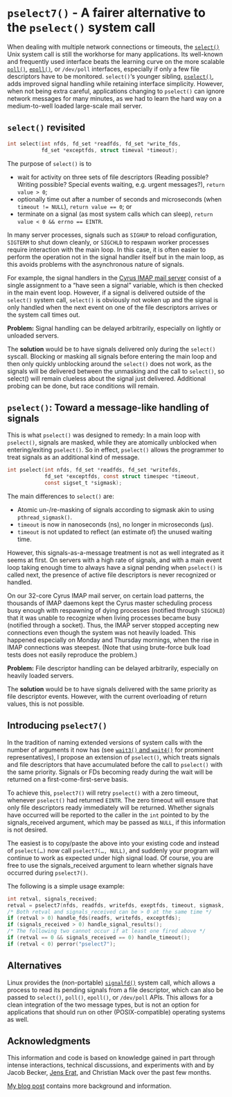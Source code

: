 # `pselect7()` - A fairer alternative to the `pselect()` system call

When dealing with multiple network connections or timeouts, the 
[`select()`](http://man7.org/linux/man-pages/man2/select.2.html) Unix 
system call is still the workhorse for many applications. Its 
well-known and frequently used interface beats the learning curve on 
the more scalable 
[`poll()`](http://man7.org/linux/man-pages/man2/poll.2.html), 
[`epoll()`](http://man7.org/linux/man-pages/man7/epoll.7.html), or 
`/dev/poll` interfaces, especially if only a few file descriptors have 
to be monitored. `select()`‘s younger sibling, 
[`pselect()`](http://man7.org/linux/man-pages/man2/select.2.html), adds 
improved signal handling while retaining interface simplicity. However, 
when not being extra careful, applications changing to `pselect()` can 
ignore network messages for many minutes, as we had to learn the hard 
way on a medium-to-well loaded large-scale mail server.

## `select()` revisited

```C
int select(int nfds, fd_set *readfds, fd_set *write_fds,
           fd_set *exceptfds, struct timeval *timeout);
```
The purpose of `select()` is to

* wait for activity on three sets of file descriptors (Reading possible?
  Writing possible? Special events waiting, e.g. urgent messages?), `return value > 0`;
* optionally time out after a number of seconds and microseconds
  (when `timeout != NULL`), `return value == 0`; or
* terminate on a signal (as most system calls which can sleep),
  `return value < 0 && errno == EINTR`.

In many server processes, signals such as `SIGHUP` to reload 
configuration, `SIGTERM` to shut down cleanly, or `SIGCHLD` to respawn 
worker processes require interaction with the main loop. In this case, 
it is often easier to perform the operation not in the signal handler 
itself but in the main loop, as this avoids problems with the 
asynchronous nature of signals.

For example, the signal handlers in the [Cyrus IMAP mail 
server](https://www.cyrusimap.org) consist of a single assignment to a 
“have seen a signal” variable, which is then checked in the main event 
loop. However, if a signal is delivered outside of the `select()` 
system call, `select()` is obviously not woken up and the signal is 
only handled when the next event on one of the file descriptors arrives 
or the system call times out.

**Problem:** Signal handling can be delayed arbitrarily, especially on 
lightly or unloaded servers.

The **solution** would be to have signals delivered only during the 
`select()` syscall. Blocking or masking all signals before entering the 
main loop and then only quickly unblocking around the `select()` does 
not work, as the signals will be delivered between the unmasking and 
the call to `select()`, so select() will remain clueless about the 
signal just delivered. Additional probing can be done, but race 
conditions will remain.

## `pselect()`: Toward a message-like handling of signals

This is what `pselect()` was designed to remedy: In a main loop with 
`pselect()`, signals are masked, while they are atomically unblocked 
when entering/exiting `pselect()`. So in effect, `pselect()` allows the 
programmer to treat signals as an additional kind of message.

```C
int pselect(int nfds, fd_set *readfds, fd_set *writefds,
            fd_set *exceptfds, const struct timespec *timeout,
            const sigset_t *sigmask);
```

The main differences to `select()` are:

* Atomic un-/re-masking of signals according to sigmask akin to using `pthread_sigmask()`.
* `timeout` is now in nanoseconds (ns), no longer in microseconds (μs).
* `timeout` is not updated to reflect (an estimate of) the unused waiting time.

However, this signals-as-a-message treatment is not as well integrated 
as it seems at first. On servers with a high rate of signals, and with 
a main event loop taking enough time to always have a signal pending 
when `pselect()` is called next, the presence of active file 
descriptors is never recognized or handled.

On our 32-core Cyrus IMAP mail server, on certain load patterns, the 
thousands of IMAP daemons kept the Cyrus master scheduling process busy 
enough with respawning of dying processes (notified through `SIGCHLD`) 
that it was unable to recognize when living processes became busy 
(notified through a socket). Thus, the IMAP server stopped accepting 
new connections even though the system was not heavily loaded. This 
happened especially on Monday and Thursday mornings, when the rise in 
IMAP connections was steepest. (Note that using brute-force bulk load 
tests does not easily reproduce the problem.)

**Problem:** File descriptor handling can be delayed arbitrarily, 
especially on heavily loaded servers.

The **solution** would be to have signals delivered with the same 
priority as file descriptor events. However, with the current 
overloading of return values, this is not possible.

## Introducing `pselect7()`

In the tradition of naming extended versions of system calls with the 
number of arguments it now has (see [`wait3()` and 
`wait4()`](http://man7.org/linux/man-pages/man2/wait3.2.html) for 
prominent representatives), I propose an extension of `pselect()`, 
which treats signals and file descriptors that have accumulated before 
the call to `pselect()` with the same priority. Signals or FDs becoming 
ready during the wait will be returned on a first-come-first-serve 
basis.

To achieve this, `pselect7()` will retry `pselect()` with a zero 
timeout, whenever `pselect()` had returned `EINTR`. The zero timeout 
will ensure that only file descriptors ready immediately will be 
returned. Whether signals have occurred will be reported to the caller 
in the `int` pointed to by the signals_received argument, which may be 
passed as `NULL`, if this information is not desired.

The easiest is to copy/paste the above into your existing code and 
instead of `pselect(…)` now call `pselect7(…, NULL)`, and suddenly your 
program will continue to work as expected under high signal load. Of 
course, you are free to use the signals_received argument to learn 
whether signals have occurred during `pselect7()`.

The following is a simple usage example:

```C
int retval, signals_received;
retval = pselect7(nfds, readfds, writefds, exeptfds, timeout, sigmask, &signals_received);
/* Both retval and signals_received can be > 0 at the same time */
if (retval > 0) handle_fds(readfs, writefds, exceptfds);
if (signals_received > 0) handle_signal_results();
/* The following two cannot occur if at least one fired above */
if (retval == 0 && signals_received == 0) handle_timeout();
if (retval < 0) perror("pselect7");
```

## Alternatives

Linux provides the (non-portable) 
[`signalfd()`](http://man7.org/linux/man-pages/man2/signalfd.2.html) 
system call, which allows a process to read its pending signals from a 
file descriptor, which can also be passed to `select()`, `poll()`, 
`epoll()`, or `/dev/poll` APIs. This allows for a clean integration of 
the two message types, but is not an option for applications that 
should run on other (POSIX-compatible) operating systems as well.

## Acknowledgments

This information and code is based on knowledge gained in part through 
intense interactions, technical discussions, and experiments with and 
by Jacob Becker, [Jens Erat](http://www.jenserat.de), and Christian 
Mack over the past few months.

[My blog post](https://netfuture.ch/2016/02/pselect-pitfalls/) contains more background and information.
